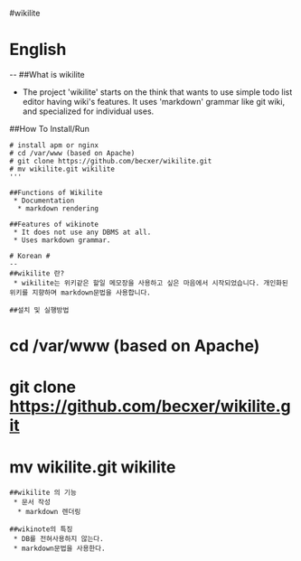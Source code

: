 #wikilite
# English #
--
##What is wikilite
 * The project 'wikilite' starts on the think that wants to use simple todo list editor having wiki's features. It uses 'markdown' grammar like git wiki, and specialized for individual uses.

##How To Install/Run
```
# install apm or nginx
# cd /var/www (based on Apache) 
# git clone https://github.com/becxer/wikilite.git
# mv wikilite.git wikilite
'''

##Functions of Wikilite
 * Documentation
  * markdown rendering

##Features of wikinote
 * It does not use any DBMS at all.
 * Uses markdown grammar.

# Korean #
--
##wikilite 란?
 * wikilite는 위키같은 할일 메모장을 사용하고 싶은 마음에서 시작되었습니다. 개인화된 위키를 지향하며 markdown문법을 사용합니다.

##설치 및 실행방법
```
# cd /var/www (based on Apache) 
# git clone https://github.com/becxer/wikilite.git
# mv wikilite.git wikilite
```
##wikilite 의 기능
 * 문서 작성
  * markdown 렌더링

##wikinote의 특징
 * DB를 전혀사용하지 않는다.
 * markdown문법을 사용한다.
